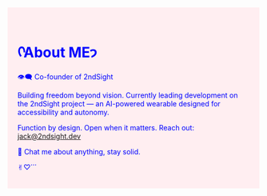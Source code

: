<div style="background-color:#ffeef1; color:blue; padding:20px;">

# ᡣAbout ME𐭩

👁️‍🗨️ Co-founder of 2ndSight

Building freedom beyond vision.
Currently leading development on the 2ndSight project — an AI-powered wearable designed for accessibility and autonomy.

Function by design.
Open when it matters.
Reach out: jack@2ndsight.dev

💬 Chat me about anything, stay solid.

✌︎︎♡⃛

